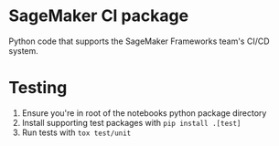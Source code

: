 # SageMaker CI package

Python code that supports the SageMaker Frameworks team's CI/CD system.

# Testing

1. Ensure you're in root of the notebooks python package directory
1. Install supporting test packages with `pip install .[test]`
1. Run tests with `tox test/unit`
